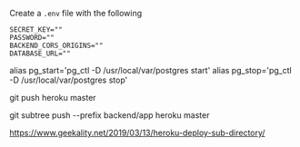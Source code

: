 Create a `.env` file with the following
```
SECRET_KEY=""  
PASSWORD=""  
BACKEND_CORS_ORIGINS=""  
DATABASE_URL=""
```

alias pg_start='pg_ctl -D /usr/local/var/postgres start'
alias pg_stop='pg_ctl -D /usr/local/var/postgres stop'

git push heroku master

git subtree push --prefix backend/app heroku master

https://www.geekality.net/2019/03/13/heroku-deploy-sub-directory/
